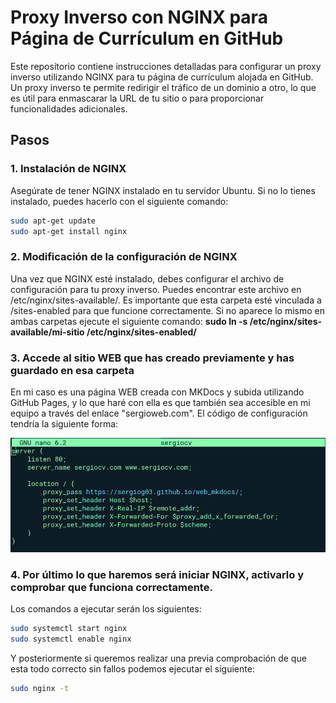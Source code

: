# Proxy Inverso con NGINX para Página de Currículum en GitHub

Este repositorio contiene instrucciones detalladas para configurar un proxy inverso utilizando NGINX para tu página de currículum alojada en GitHub. Un proxy inverso te permite redirigir el tráfico de un dominio a otro, lo que es útil para enmascarar la URL de tu sitio o para proporcionar funcionalidades adicionales.

## Pasos

### 1. Instalación de NGINX

Asegúrate de tener NGINX instalado en tu servidor Ubuntu. Si no lo tienes instalado, puedes hacerlo con el siguiente comando:

```bash
sudo apt-get update
sudo apt-get install nginx
```
### 2. Modificación de la configuración de NGINX

Una vez que NGINX esté instalado, debes configurar el archivo de configuración para tu proxy inverso. Puedes encontrar este archivo en /etc/nginx/sites-available/. Es importante que esta carpeta esté vinculada a /sites-enabled para que funcione correctamente. Si no aparece lo mismo en ambas carpetas ejecute el siguiente comando: **sudo ln -s /etc/nginx/sites-available/mi-sitio /etc/nginx/sites-enabled/**

### 3. Accede al sitio WEB que has creado previamente y has guardado en esa carpeta

En mi caso es una página WEB creada con MKDocs y subida utilizando GitHub Pages, y lo que haré con ella es que también sea accesible en mi equipo a través del enlace "sergioweb.com". El código de configuración tendría la siguiente forma:

![proxy_inverso_nginx](images/imagen1.png)

### 4. Por último lo que haremos será iniciar NGINX, activarlo y comprobar que funciona correctamente.

Los comandos a ejecutar serán los siguientes:
```bash
sudo systemctl start nginx
sudo systemctl enable nginx
```
Y posteriormente si queremos realizar una previa comprobación de que esta todo correcto sin fallos podemos ejecutar el siguiente:
```bash
sudo nginx -t
```




